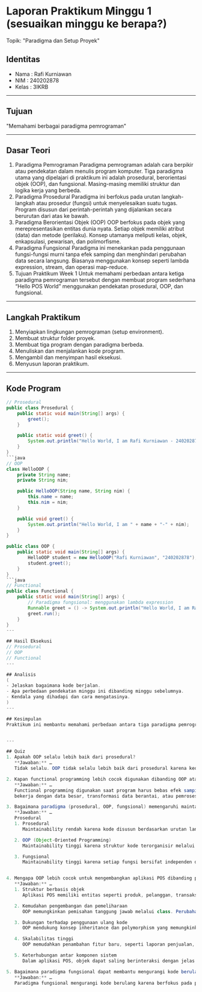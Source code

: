 # Laporan Praktikum Minggu 1 (sesuaikan minggu ke berapa?)
Topik: "Paradigma dan Setup Proyek"

## Identitas
- Nama  : Rafi Kurniawan
- NIM   : 240202878
- Kelas : 3IKRB

---

## Tujuan
"Memahami berbagai paradigma pemrograman"

---

## Dasar Teori
  
1. Paradigma Pemrograman Paradigma pemrograman adalah cara berpikir atau pendekatan dalam menulis program komputer. Tiga paradigma utama yang dipelajari di praktikum ini adalah prosedural, berorientasi objek (OOP), dan fungsional. Masing-masing memiliki struktur dan logika kerja yang berbeda.
2. Paradigma Prosedural Paradigma ini berfokus pada urutan langkah-langkah atau prosedur (fungsi) untuk menyelesaikan suatu tugas. Program disusun dari perintah-perintah yang dijalankan secara berurutan dari atas ke bawah.
3. Paradigma Berorientasi Objek (OOP) OOP berfokus pada objek yang merepresentasikan entitas dunia nyata. Setiap objek memiliki atribut (data) dan metode (perilaku). Konsep utamanya meliputi kelas, objek, enkapsulasi, pewarisan, dan polimorfisme.
4. Paradigma Fungsional Paradigma ini menekankan pada penggunaan fungsi-fungsi murni tanpa efek samping dan menghindari perubahan data secara langsung. Biasanya menggunakan konsep seperti lambda expression, stream, dan operasi map-reduce.
5. Tujuan Praktikum Week 1 Untuk memahami perbedaan antara ketiga paradigma pemrograman tersebut dengan membuat program sederhana “Hello POS World” menggunakan pendekatan prosedural, OOP, dan fungsional.

---

## Langkah Praktikum

1. Menyiapkan lingkungan pemrograman (setup environment).
2. Membuat struktur folder proyek.
3. Membuat tiga program dengan paradigma berbeda.
4. Menuliskan dan menjalankan kode program.
5. Mengambil dan menyimpan hasil eksekusi.
6. Menyusun laporan praktikum.


---

## Kode Program

```java
// Prosedural
public class Prosedural {
    public static void main(String[] args) {
        greet();
    }

    public static void greet() {
        System.out.println("Hello World, I am Rafi Kurniawan - 240202878");
    }
}
```java
// OOP
class HelloOOP {
    private String name;
    private String nim;

    public HelloOOP(String name, String nim) {
        this.name = name;
        this.nim = nim;
    }

    public void greet() {
        System.out.println("Hello World, I am " + name + "-" + nim);
    }
}

public class OOP {
    public static void main(String[] args) {
        HelloOOP student = new HelloOOP("Rafi Kurniawan", "240202878");
        student.greet();
    }
}
```java
// Functional
public class Functional {
    public static void main(String[] args) {
        // Paradigma fungsional: menggunakan lambda expression
        Runnable greet = () -> System.out.println("Hello World, I am Rafi Kurniawan - 240202878");
        greet.run();
    }
}
---

## Hasil Eksekusi
// Prosedural
// OOP
// Functional
---

## Analisis
(
- Jelaskan bagaimana kode berjalan.  
- Apa perbedaan pendekatan minggu ini dibanding minggu sebelumnya.  
- Kendala yang dihadapi dan cara mengatasinya.  
)
---

## Kesimpulan
Praktikum ini membantu memahami perbedaan antara tiga paradigma pemrograman — yaitu prosedural, berorientasi objek (OOP), dan fungsional.


---

## Quiz
1. Apakah OOP selalu lebih baik dari prosedural?  
   **Jawaban:** …  
   Tidak selalu. OOP tidak selalu lebih baik dari prosedural karena keduanya digunakan untuk kebutuhan yang berbeda.

2. Kapan functional programming lebih cocok digunakan dibanding OOP atau prosedural?  
   **Jawaban:** …  
   Functional programming digunakan saat program harus bebas efek samping (pure function), mudah diuji, dan mudah dijalankan secara paralel. Paradigma ini lebih efisien ketika
   bekerja dengan data besar, transformasi data berantai, atau pemrosesan paralel karena setiap fungsi berdiri sendiri tanpa mengubah keadaan global.  

3. Bagaimana paradigma (prosedural, OOP, fungsional) memengaruhi maintainability dan scalability aplikasi? 
   **Jawaban:** …  
   Prosedural
   1. Prosedural
      Maintainability rendah karena kode disusun berdasarkan urutan langkah dan sering bergantung pada variabel global. Saat program tumbuh besar, perubahan satu bagian dapat memengaruhi bagian lain. Scalability juga rendah karena sulit menambah fitur tanpa mengubah struktur utama.

   2. OOP (Object-Oriented Programming)
      Maintainability tinggi karena struktur kode terorganisir melalui class dan objek. Setiap bagian memiliki tanggung jawab jelas, sehingga perubahan dapat dilakukan tanpa memengaruhi keseluruhan sistem. Scalability juga tinggi karena konsep inheritance dan polymorphism memungkinkan penambahan fitur baru tanpa mengubah kode lama.

   3. Fungsional
      Maintainability tinggi karena setiap fungsi bersifat independen dan tidak memiliki efek samping. Perubahan satu fungsi tidak memengaruhi fungsi lain. Scalability juga tinggi karena paradigma ini mendukung pemrosesan paralel dan komposisi fungsi yang efisien, sehingga mudah diperluas untuk menangani beban data yang lebih besar.


4. Mengapa OOP lebih cocok untuk mengembangkan aplikasi POS dibanding prosedural?
   **Jawaban:** …  
   1. Struktur berbasis objek
      Aplikasi POS memiliki entitas seperti produk, pelanggan, transaksi, dan kasir. Dalam OOP, setiap entitas dapat dibuat sebagai objek dengan atribut dan perilaku sendiri, sehingga kode lebih terorganisir.

   2. Kemudahan pengembangan dan pemeliharaan
      OOP memungkinkan pemisahan tanggung jawab melalui class. Perubahan pada satu class tidak memengaruhi class lain, sehingga sistem mudah diperbarui atau diperluas tanpa mengubah keseluruhan program.

   3. Dukungan terhadap penggunaan ulang kode
      OOP mendukung konsep inheritance dan polymorphism yang memungkinkan penggunaan ulang kode. Misalnya, class produk dapat diturunkan menjadi produk makanan, minuman, atau pakaian tanpa menulis ulang logika utama.

   4. Skalabilitas tinggi
      OOP memudahkan penambahan fitur baru, seperti laporan penjualan, sistem diskon, atau integrasi pembayaran digital, tanpa mengganggu struktur program yang sudah ada.

   5. Keterhubungan antar komponen sistem
      Dalam aplikasi POS, objek dapat saling berinteraksi dengan jelas. Misalnya, objek transaksi dapat berhubungan dengan objek produk dan pelanggan secara teratur, sehingga sistem lebih konsisten dan mudah dipahami.

5. Bagaimana paradigma fungsional dapat membantu mengurangi kode berulang (boilerplate code)?
   **Jawaban:** …  
   Paradigma fungsional mengurangi kode berulang karena berfokus pada penggunaan fungsi murni, komposisi fungsi, dan ekspresi deklaratif untuk menggantikan pola kode yang berulang.